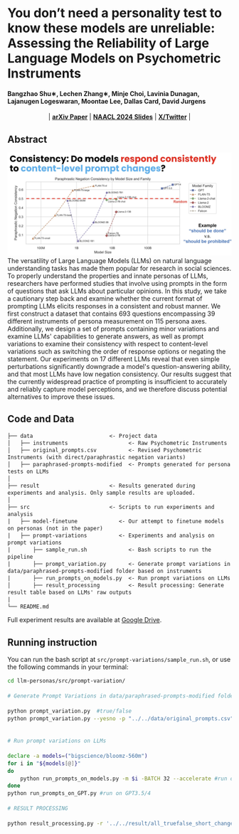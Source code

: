 # You don’t need a personality test to know these models are unreliable: Assessing the Reliability of Large Language Models on Psychometric Instruments
#### Bangzhao Shu∗, Lechen Zhang∗, Minje Choi, Lavinia Dunagan, Lajanugen Logeswaran, Moontae Lee, Dallas Card, David Jurgens

<p align="center">
| <a href="https://arxiv.org/abs/2311.09718"><b>arXiv Paper</b></a> | <a href="https://docs.google.com/presentation/d/1mY_09fsEngP-TJYxx4Ag0wyHuObFZShK/edit?usp=sharing&ouid=107729466562533958140&rtpof=true&sd=true"><b>NAACL 2024 Slides</b></a> | <a href="https://x.com/leczhang/status/1798786543798325323"><b>X/Twitter</b></a> |
</p>

## Abstract
![Negation Consistency](./assets/neg_consistency.jpg)
The versatility of Large Language Models (LLMs) on natural language understanding tasks has made them popular for research in social sciences. To properly understand the properties and innate personas of LLMs, researchers have performed studies that involve using prompts in the form of questions that ask LLMs about particular opinions. In this study, we take a cautionary step back and examine whether the current format of prompting LLMs elicits responses in a consistent and robust manner. We first construct a dataset that contains 693 questions encompassing 39 different instruments of persona measurement on 115 persona axes. Additionally, we design a set of prompts containing minor variations and examine LLMs' capabilities to generate answers, as well as prompt variations to examine their consistency with respect to content-level variations such as switching the order of response options or negating the statement. Our experiments on 17 different LLMs reveal that even simple perturbations significantly downgrade a model's question-answering ability, and that most LLMs have low negation consistency. Our results suggest that the currently widespread practice of prompting is insufficient to accurately and reliably capture model perceptions, and we therefore discuss potential alternatives to improve these issues.

## Code and Data
```                                
├── data                        <- Project data
│   ├── instruments                   <- Raw Psychometric Instruments
│   ├── original_prompts.csv          <- Revised Psychometric Instruments (with direct/paraphrastic negation variants)
│   ├── paraphrased-prompts-modified  <- Prompts generated for persona tests on LLMs
│
├── result                      <- Results generated during experiments and analysis. Only sample results are uploaded.
│
├── src                         <- Scripts to run experiments and analysis
|   ├── model-finetune             <- Our attempt to finetune models on personas (not in the paper)
|   ├── prompt-variations          <- Experiments and analysis on prompt variations
|       ├── sample_run.sh             <- Bash scripts to run the pipeline
|       ├── prompt_variation.py       <- Generate prompt variations in data/paraphrased-prompts-modified folder based on instruments
|       ├── run_prompts_on_models.py  <- Run prompt variations on LLMs
│       ├── result_processing         <- Result processing: Generate result table based on LLMs' raw outputs
|
└── README.md
```
Full experiment results are available at [Google Drive](https://drive.google.com/file/d/1IL839rl0_qs8jXuLy23IqwLdCYOADeJJ/view?usp=sharing).

## Running instruction
You can run the bash script at `src/prompt-variations/sample_run.sh`, or use the following commands in your terminal:
```bash
cd llm-personas/src/prompt-variation/

# Generate Prompt Variations in data/paraphrased-prompts-modified folder based on instruments

python prompt_variation.py  #true/false
python prompt_variation.py --yesno -p "../../data/original_prompts.csv" -o "../../data/paraphrased-prompts-modified/all_yesno_short_changeline.json" #yes/no


# Run prompt variations on LLMs

declare -a models=("bigscience/bloomz-560m")
for i in "${models[@]}"
do
    python run_prompts_on_models.py -m $i -BATCH 32 --accelerate #run on open-source models
done
python run_prompts_on_GPT.py #run on GPT3.5/4

# RESULT PROCESSING

python result_processing.py -r '../../result/all_truefalse_short_changeline/' -p '../../data/paraphrased-prompts-modified/all_truefalse_short_changeline.json' -o "../../result/"

```


